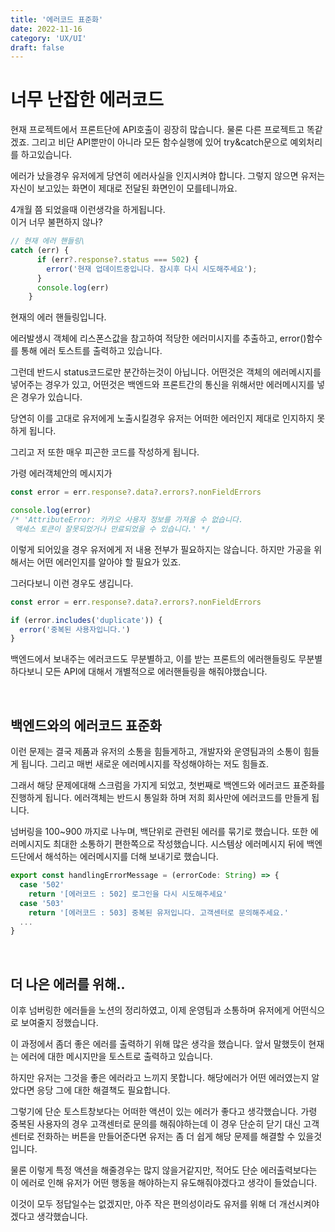 ```yaml
---
title: '에러코드 표준화'
date: 2022-11-16
category: 'UX/UI'
draft: false
---
```


# 너무 난잡한 에러코드

현재 프로젝트에서 프론트단에 API호출이 굉장히 많습니다. 물론 다른 프로젝트고 똑같겠죠. 그리고 비단 API뿐만이 아니라 모든 함수실행에 있어 try&catch문으로 예외처리를 하고있습니다.

에러가 났을경우 유저에게 당연히 에러사실을 인지시켜야 합니다. 그렇지 않으면 유저는 자신이 보고있는 화면이 제대로 전달된 화면인이 모를테니까요.

4개월 쯤 되었을때 이런생각을 하게됩니다.  
이거 너무 불편하지 않나?

```javascript
// 현재 에러 핸들링\
catch (err) {
      if (err?.response?.status === 502) {
        error('현재 업데이트중입니다. 잠시후 다시 시도해주세요');
      }
      console.log(err)
    }
```

현재의 에러 핸들링입니다.

에러발생시 객체에 리스폰스값을 참고하여 적당한 에러미시지를 추출하고, error()함수를 통해 에러 토스트를 출력하고 있습니다.

그런데 반드시 status코드로만 분간하는것이 아닙니다. 어떤것은 객체의 에러메시지를 넣어주는 경우가 있고, 어떤것은 백엔드와 프론트간의 통신을 위해서만 에러메시지를 넣은 경우가 있습니다.

당연히 이를 고대로 유저에게 노출시킬경우 유저는 어떠한 에러인지 제대로 인지하지 못하게 됩니다.

그리고 저 또한 매우 피곤한 코드를 작성하게 됩니다.

가령 에러객체안의 메시지가

```javascript
const error = err.response?.data?.errors?.nonFieldErrors

console.log(error)
/* 'AttributeError: 카카오 사용자 정보를 가져올 수 없습니다.
 액세스 토큰이 잘못되었거나 만료되었을 수 있습니다.' */
```

이렇게 되어있을 경우 유저에게 저 내용 전부가 필요하지는 않습니다. 하지만 가공을 위해서는 어떤 에러인지를 알아야 할 필요가 있죠.

그러다보니 이런 경우도 생깁니다.

```javascript
const error = err.response?.data?.errors?.nonFieldErrors

if (error.includes('duplicate')) {
  error('중복된 사용자입니다.')
}
```

백엔드에서 보내주는 에러코드도 무분별하고, 이를 받는 프론트의 에러핸들링도 무분별하다보니 모든 API에 대해서 개별적으로 에러핸들링을 해줘야했습니다.

<br>

## 백엔드와의 에러코드 표준화

이런 문제는 결국 제품과 유저의 소통을 힘들게하고, 개발자와 운영팀과의 소통이 힘들게 됩니다. 그리고 매번 새로운 에러메시지를 작성해야하는 저도 힘들죠.

그래서 해당 문제에대해 스크럼을 가지게 되었고, 첫번째로 백엔드와 에러코드 표준화를 진행하게 됩니다. 에러객체는 반드시 통일화 하며 저희 회사만에 에러코드를 만들게 됩니다.

넘버링을 100~900 까지로 나누며, 백단위로 관련된 에러를 묶기로 했습니다. 또한 에러메시지도 최대한 소통하기 편한쪽으로 작성했습니다. 시스템상 에러메시지 뒤에 백엔드단에서 해석하는 에러메시지를 더해 보내기로 했습니다.

```javascript
export const handlingErrorMessage = (errorCode: String) => {
  case '502'
    return '[에러코드 : 502] 로그인을 다시 시도해주세요'
  case '503'
    return '[에러코드 : 503] 중복된 유저입니다. 고객센터로 문의해주세요.'
  ...
}

```

<br>

## 더 나은 에러를 위해..

이후 넘버링한 에러들을 노션의 정리하였고, 이제 운영팀과 소통하며 유저에게 어떤식으로 보여줄지 정했습니다.

이 과정에서 좀더 좋은 에러를 출력하기 위해 많은 생각을 했습니다. 앞서 말했듯이 현재는 에러에 대한 메시지만을 토스트로 출력하고 있습니다.

하지만 유저는 그것을 좋은 에러라고 느끼지 못합니다. 해당에러가 어떤 에러였는지 알았다면 응당 그에 대한 해결책도 필요합니다.

그렇기에 단순 토스트창보다는 어떠한 액션이 있는 에러가 좋다고 생각했습니다. 가령 중복된 사용자의 경우 고객센터로 문의를 해줘야하는데 이 경우 단순히 닫기 대신 고객센터로 전화하는 버튼을 만들어준다면 유저는 좀 더 쉽게 해당 문제를 해결할 수 있을것입니다.

물론 이렇게 특정 액션을 해줄경우는 많지 않을거같지만, 적어도 단순 에러출력보다는 이 에러로 인해 유저가 어떤 행동을 해야하는지 유도해줘야겠다고 생각이 들었습니다.

이것이 모두 정답일수는 없겠지만, 아주 작은 편의성이라도 유저를 위해 더 개선시켜야겠다고 생각했습니다.
